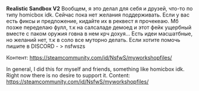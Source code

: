 **Realistic Sandbox V2**
Вообщем, я это делал для себя и друзей, что-то по типу homicbox idk. Сейчас пока нет желания поддерживать. Если у вас есть фиксы и предложение, кидайте их в реквест я прочекеаю. Мб позже переделаю фулл, т.к на салсаладе демоед и этот фейк ущербный вместе с паком оружия говна в нем крч дохуя... Есть идеи масшатбные, но желаний нет, т.к в соло все муторно делать. Если хотите помочь пишите в DISCORD - > nsfwszs

Контент: https://steamcommunity.com/id/NsfwS/myworkshopfiles/

In general, I did this for myself and friends, something like homicbox idk. Right now there is no desire to support it.
Content: https://steamcommunity.com/id/NsfwS/myworkshopfiles/
